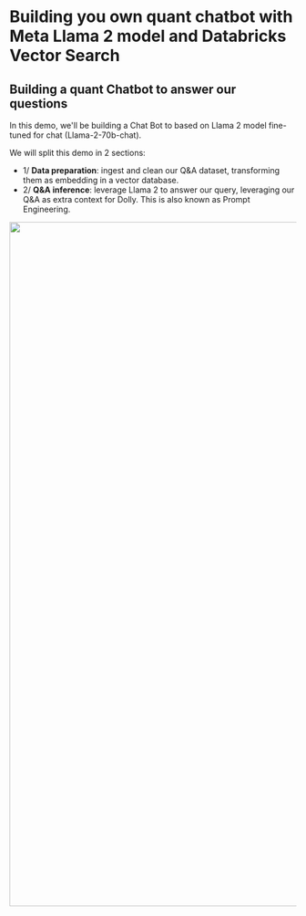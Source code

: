 # Building you own quant chatbot with Meta Llama 2 model and Databricks Vector Search

## Building a quant Chatbot to answer our questions

In this demo, we'll be building a Chat Bot to based on Llama 2 model fine-tuned for chat (Llama-2-70b-chat). 

We will split this demo in 2 sections:

- 1/ **Data preparation**: ingest and clean our Q&A dataset, transforming them as embedding in a vector database.
- 2/ **Q&A inference**: leverage Llama 2 to answer our query, leveraging our Q&A as extra context for Dolly. This is also known as Prompt Engineering.


<img style="margin: auto; display: block" width="1200px" src="https://raw.githubusercontent.com/nuwan-db/Llama2-quant-chatbot/main/_images/overview.png?token=GHSAT0AAAAAACFWHPLJUZD72SOIHZUWMMOIZHB6C4Q">
